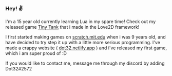### Hey! ✌️

I'm a 15 year old currently learning Lua in my spare time! Check out my released game [Tiny Tank](dot32.itch.io) that i made in the Love2D framework!

I first started making games on [scratch.mit.edu](scratch.mit.edu/users/dot32) when i was 9 years old, and have decided to try step it up with a little more serious programming. I've made a crappy website ( [dot32.netlify.app](dot32.netlify.app) ) and i've released my first game, which i am super proud of :D

If you would like to contact me, message me through my discord by adding Dot32#2572
